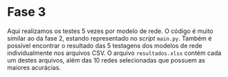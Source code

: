 # Fase 3

Aqui realizamos os testes 5 vezes por modelo de rede. O código é muito similar ao da fase 2, estando representado no *script* <code>main.py</code>. Também é possível encontrar o resultado das 5 testagens dos modelos de rede individualmente nos arquivos CSV. O arquivo <code>resultados.xlsx</code> contém cada um destes arquivos, além das 10 redes selecionadas que possuem as maiores acurácias.